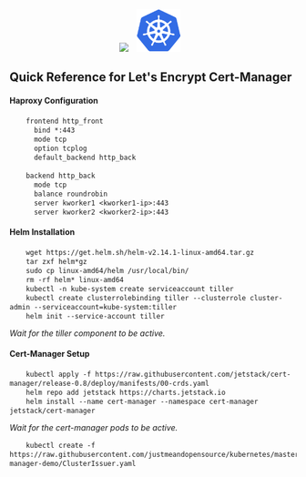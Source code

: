 <p align="center">
<img src="https://www.authelia.com/images/logos/haproxy.png" height="150" style="margin-right: 10px;">
<img src="https://github.com/netdata/netdata/blob/941fff633212dc0034a08148622fd0e4023f07e2/web/gui/v2/static/img/logos/os/kubernetes.svg" height="75" style="margin-right: 10px;"></p>

## Quick Reference for Let's Encrypt Cert-Manager

#### Haproxy Configuration
```
    frontend http_front
      bind *:443
      mode tcp
      option tcplog
      default_backend http_back

    backend http_back
      mode tcp
      balance roundrobin
      server kworker1 <kworker1-ip>:443
      server kworker2 <kworker2-ip>:443
```

#### Helm Installation
```
    wget https://get.helm.sh/helm-v2.14.1-linux-amd64.tar.gz
    tar zxf helm*gz
    sudo cp linux-amd64/helm /usr/local/bin/
    rm -rf helm* linux-amd64
    kubectl -n kube-system create serviceaccount tiller
    kubectl create clusterrolebinding tiller --clusterrole cluster-admin --serviceaccount=kube-system:tiller
    helm init --service-account tiller
```
*Wait for the tiller component to be active.*

#### Cert-Manager Setup
```
    kubectl apply -f https://raw.githubusercontent.com/jetstack/cert-manager/release-0.8/deploy/manifests/00-crds.yaml
    helm repo add jetstack https://charts.jetstack.io
    helm install --name cert-manager --namespace cert-manager jetstack/cert-manager
```
*Wait for the cert-manager pods to be active.*
```
    kubectl create -f https://raw.githubusercontent.com/justmeandopensource/kubernetes/master/yamls/cert-manager-demo/ClusterIssuer.yaml
```    
